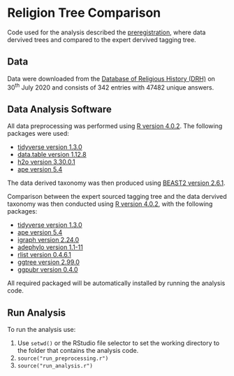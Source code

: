 # Religion Tree Comparison

Code used for the analysis described the [preregistration](https://osf.io/85r2e/registrations), where data dervived trees and compared to the expert dervived tagging tree. 

## Data 

Data were downloaded from the [Database of Religious History (DRH)](https://religiondatabase.org/landing/) on 30<sup>th</sup> July 2020 and consists of 342 entries with 47482 unique answers. 

## Data Analysis Software

All data preprocessing was performed using [R version 4.0.2](https://cran.r-project.org/index.html). The following packages were used:
  - [tidyverse version 1.3.0](https://cran.r-project.org/web/packages/tidyverse/index.html)
  - [data.table version 1.12.8](https://cran.r-project.org/web/packages/data.table/index.html)
  - [h2o version 3.30.0.1](https://cran.r-project.org/web/packages/h2o/index.html)
  - [ape version 5.4](https://cran.r-project.org/web/packages/ape/index.html)

The data derived taxonomy was then produced using [BEAST2 version 2.6.1](https://www.beast2.org/). 

Comparison between the expert sourced tagging tree and the data dervived taxonomy was then conducted using [R version 4.0.2](https://cran.r-project.org/index.html), with the following packages:
  - [tidyverse version 1.3.0](https://cran.r-project.org/web/packages/tidyverse/index.html)
  - [ape version 5.4](https://cran.r-project.org/web/packages/ape/index.html)
  - [igraph version 2.24.0](https://cran.r-project.org/web/packages/igraph/index.html)
  - [adephylo version 1.1-11](https://cran.r-project.org/web/packages/adephylo/index.html)
  - [rlist version 0.4.6.1](https://cran.r-project.org/web/packages/rlist/index.html)
  - [ggtree version 2.99.0](https://bioconductor.org/packages/release/bioc/html/ggtree.html)
  - [ggpubr version 0.4.0](https://cran.r-project.org/web/packages/ggpubr/index.html)


All required packaged will be automatically installed by running the analysis code. 

## Run Analysis 

To run the analysis use: 
1. Use ```setwd()``` or the RStudio file selector to set the working directory to the folder that contains the analysis code.
2. ```source("run_preprocessing.r")```
3. ```source("run_analysis.r")```

